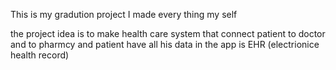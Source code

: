 This is my gradution project I made every thing my self 

the project idea is to make health care system that connect patient to doctor and to pharmcy and patient have all his data in the app is EHR (electrionice health record)

 
